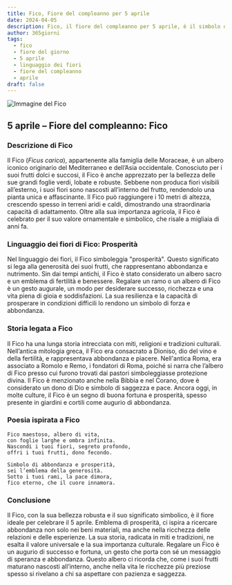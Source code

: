 ```yaml
---
title: Fico, Fiore del compleanno per 5 aprile
date: 2024-04-05
description: Fico, il fiore del compleanno per 5 aprile, è il simbolo di Prosperità. Scopri il suo significato unico, le storie affascinanti e la poesia che celebra la sua bellezza.
author: 365giorni
tags:
  - fico
  - fiore del giorno
  - 5 aprile
  - linguaggio dei fiori
  - fiore del compleanno
  - aprile
draft: false
---
```


![Immagine del Fico](https://cdn.pixabay.com/photo/2016/09/10/08/09/fig-tree-1658686_1280.jpg)

## 5 aprile – Fiore del compleanno: Fico

### Descrizione di Fico

Il Fico (_Ficus carica_), appartenente alla famiglia delle Moraceae, è un albero iconico originario del Mediterraneo e dell’Asia occidentale. Conosciuto per i suoi frutti dolci e succosi, il Fico è anche apprezzato per la bellezza delle sue grandi foglie verdi, lobate e robuste. Sebbene non produca fiori visibili all’esterno, i suoi fiori sono nascosti all’interno del frutto, rendendolo una pianta unica e affascinante. Il Fico può raggiungere i 10 metri di altezza, crescendo spesso in terreni aridi e caldi, dimostrando una straordinaria capacità di adattamento. Oltre alla sua importanza agricola, il Fico è celebrato per il suo valore ornamentale e simbolico, che risale a migliaia di anni fa.

### Linguaggio dei fiori di Fico: Prosperità

Nel linguaggio dei fiori, il Fico simboleggia "prosperità". Questo significato si lega alla generosità dei suoi frutti, che rappresentano abbondanza e nutrimento. Sin dai tempi antichi, il Fico è stato considerato un albero sacro e un emblema di fertilità e benessere. Regalare un ramo o un albero di Fico è un gesto augurale, un modo per desiderare successo, ricchezza e una vita piena di gioia e soddisfazioni. La sua resilienza e la capacità di prosperare in condizioni difficili lo rendono un simbolo di forza e abbondanza.

### Storia legata a Fico

Il Fico ha una lunga storia intrecciata con miti, religioni e tradizioni culturali. Nell’antica mitologia greca, il Fico era consacrato a Dioniso, dio del vino e della fertilità, e rappresentava abbondanza e piacere. Nell'antica Roma, era associato a Romolo e Remo, i fondatori di Roma, poiché si narra che l’albero di Fico presso cui furono trovati dai pastori simboleggiasse protezione divina. Il Fico è menzionato anche nella Bibbia e nel Corano, dove è considerato un dono di Dio e simbolo di saggezza e pace. Ancora oggi, in molte culture, il Fico è un segno di buona fortuna e prosperità, spesso presente in giardini e cortili come augurio di abbondanza.

### Poesia ispirata a Fico

```
Fico maestoso, albero di vita,  
con foglie larghe e ombra infinita.  
Nascondi i tuoi fiori, segreto profondo,  
offri i tuoi frutti, dono fecondo.  

Simbolo di abbondanza e prosperità,  
sei l’emblema della generosità.  
Sotto i tuoi rami, la pace dimora,  
fico eterno, che il cuore innamora.  
```

### Conclusione

Il Fico, con la sua bellezza robusta e il suo significato simbolico, è il fiore ideale per celebrare il 5 aprile. Emblema di prosperità, ci ispira a ricercare abbondanza non solo nei beni materiali, ma anche nella ricchezza delle relazioni e delle esperienze. La sua storia, radicata in miti e tradizioni, ne esalta il valore universale e la sua importanza culturale. Regalare un Fico è un augurio di successo e fortuna, un gesto che porta con sé un messaggio di speranza e abbondanza. Questo albero ci ricorda che, come i suoi frutti maturano nascosti all’interno, anche nella vita le ricchezze più preziose spesso si rivelano a chi sa aspettare con pazienza e saggezza.
